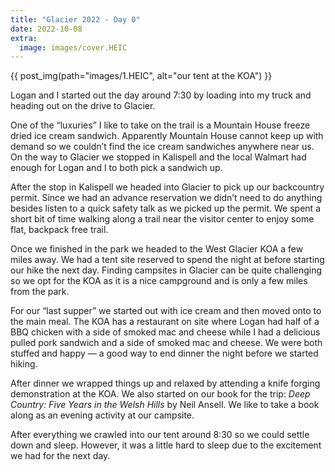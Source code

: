 ```yaml
---
title: "Glacier 2022 - Day 0"
date: 2022-10-08
extra:
  image: images/cover.HEIC
---
```


{{ post_img(path="images/1.HEIC", alt="our tent at the KOA") }}

Logan and I started out the day around 7:30 by loading into my truck and heading out on the drive to Glacier.

One of the “luxuries” I like to take on the trail is a Mountain House freeze dried ice cream sandwich. Apparently Mountain House cannot keep up with demand so we couldn’t find the ice cream sandwiches anywhere near us. On the way to Glacier we stopped in Kalispell and the local Walmart had enough for Logan and I to both pick a sandwich up.

After the stop in Kalispell we headed into Glacier to pick up our backcountry permit. Since we had an advance reservation we didn’t need to do anything besides listen to a quick safety talk as we picked up the permit. We spent a short bit of time walking along a trail near the visitor center to enjoy some flat, backpack free trail.

Once we finished in the park we headed to the West Glacier KOA a few miles away. We had a tent site reserved to spend the night at before starting our hike the next day. Finding campsites in Glacier can be quite challenging so we opt for the KOA as it is a nice campground and is only a few miles from the park.

For our “last supper” we started out with ice cream and then moved onto to the main meal. The KOA has a restaurant on site where Logan had half of a BBQ chicken with a side of smoked mac and cheese while I had a delicious pulled pork sandwich and a side of smoked mac and cheese. We were both stuffed and happy — a good way to end dinner the night before we started hiking.

After dinner we wrapped things up and relaxed by attending a knife forging demonstration at the KOA. We also started on our book for the trip: _Deep Country: Five Years in the Welsh Hills_ by Neil Ansell. We like to take a book along as an evening activity at our campsite.

After everything we crawled into our tent around 8:30 so we could settle down and sleep. However, it was a little hard to sleep due to the excitement we had for the next day.
